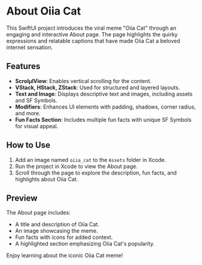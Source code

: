 # About Oiia Cat

This SwiftUI project introduces the viral meme "Oiia Cat" through an engaging and interactive About page. The page highlights the quirky expressions and relatable captions that have made Oiia Cat a beloved internet sensation.

## Features

- **ScrolµlView**: Enables vertical scrolling for the content.
- **VStack, HStack, ZStack**: Used for structured and layered layouts.
- **Text and Image**: Displays descriptive text and images, including assets and SF Symbols.
- **Modifiers**: Enhances UI elements with padding, shadows, corner radius, and more.
- **Fun Facts Section**: Includes multiple fun facts with unique SF Symbols for visual appeal.

## How to Use

1. Add an image named `oiia_cat` to the `Assets` folder in Xcode.
2. Run the project in Xcode to view the About page.
3. Scroll through the page to explore the description, fun facts, and highlights about Oiia Cat.

## Preview

The About page includes:
- A title and description of Oiia Cat.
- An image showcasing the meme.
- Fun facts with icons for added context.
- A highlighted section emphasizing Oiia Cat's popularity.

Enjoy learning about the iconic Oiia Cat meme!
